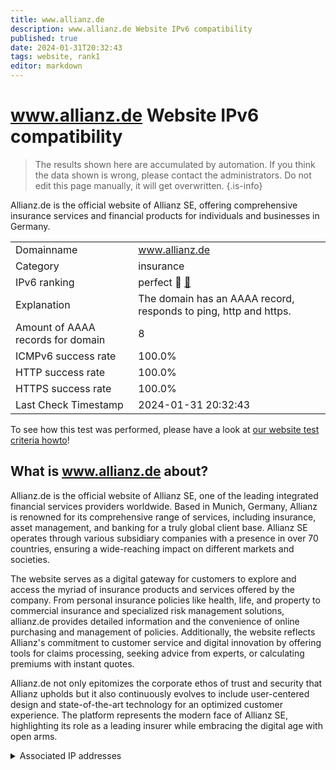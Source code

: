 ```yaml
---
title: www.allianz.de
description: www.allianz.de Website IPv6 compatibility
published: true
date: 2024-01-31T20:32:43
tags: website, rank1
editor: markdown
---
```


# www.allianz.de Website IPv6 compatibility

> The results shown here are accumulated by automation. If you think the data shown is wrong, please contact the administrators. 
> Do not edit this page manually, it will get overwritten.
{.is-info}

Allianz.de is the official website of Allianz SE, offering comprehensive insurance services and financial products for individuals and businesses in Germany.


|   |   |
| - | - |
| Domainname | www.allianz.de
| Category | insurance |
| IPv6 ranking | perfect :1st_place_medal: [🔗](/howto/ranking) |
| Explanation | The domain has an AAAA record, responds to ping, http and https. |
| Amount of AAAA records for domain | 8 |
| ICMPv6 success rate | 100.0%|
| HTTP success rate | 100.0% |
| HTTPS success rate | 100.0% |
| Last Check Timestamp | 2024-01-31 20:32:43 |

To see how this test was performed, please have a look at [our website test criteria howto](/howto/testcriteria/website)!


## What is www.allianz.de about?
Allianz.de is the official website of Allianz SE, one of the leading integrated financial services providers worldwide. Based in Munich, Germany, Allianz is renowned for its comprehensive range of services, including insurance, asset management, and banking for a truly global client base. Allianz SE operates through various subsidiary companies with a presence in over 70 countries, ensuring a wide-reaching impact on different markets and societies.

The website serves as a digital gateway for customers to explore and access the myriad of insurance products and services offered by the company. From personal insurance policies like health, life, and property to commercial insurance and specialized risk management solutions, allianz.de provides detailed information and the convenience of online purchasing and management of policies. Additionally, the website reflects Allianz's commitment to customer service and digital innovation by offering tools for claims processing, seeking advice from experts, or calculating premiums with instant quotes.

Allianz.de not only epitomizes the corporate ethos of trust and security that Allianz upholds but it also continuously evolves to include user-centered design and state-of-the-art technology for an optimized customer experience. The platform represents the modern face of Allianz SE, highlighting its role as a leading insurer while embracing the digital age with open arms.



<details>
<summary>Associated IP addresses</summary>

2600:9000:243d:8800:19:bc8b:b200:93a1

2600:9000:243d:b800:19:bc8b:b200:93a1

2600:9000:243d:1600:19:bc8b:b200:93a1

2600:9000:243d:7e00:19:bc8b:b200:93a1

2600:9000:243d:7c00:19:bc8b:b200:93a1

2600:9000:243d:c000:19:bc8b:b200:93a1

2600:9000:243d:4800:19:bc8b:b200:93a1

2600:9000:243d:a000:19:bc8b:b200:93a1

</details>
